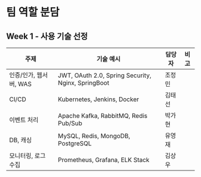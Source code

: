# 팀 역할 분담

## Week 1 - 사용 기술 선정
| 주제 | 기술 예시 | 담당자 | 비고 |
|------|-----------|--------|------|
| 인증/인가, 웹서버, WAS | JWT, OAuth 2.0, Spring Security, Nginx, SpringBoot | 조정민 | |
| CI/CD | Kubernetes, Jenkins, Docker | 김태선 | |
| 이벤트 처리 | Apache Kafka, RabbitMQ, Redis Pub/Sub | 박가현 | |
| DB, 캐싱 | MySQL, Redis, MongoDB, PostgreSQL | 유영재 | |
| 모니터링, 로그 수집 | Prometheus, Grafana, ELK Stack | 김상우 | |
